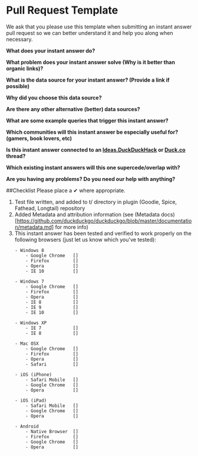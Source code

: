 # Pull Request Template

We ask that you please use this template when submitting an instant answer pull request so we can better understand it and help you along when necessary.

**What does your instant answer do?**


**What problem does your instant answer solve (Why is it better than organic links)?**


**What is the data source for your instant answer? (Provide a link if possible)**


**Why did you choose this data source?**


**Are there any other alternative (better) data sources?**


**What are some example queries that trigger this instant answer?**


**Which communities will this instant answer be especially useful for? (gamers, book lovers, etc)**


**Is this instant answer connected to an [Ideas.DuckDuckHack](https://duckduckhack.uservoice.com/forums/5168-ideas-for-duckduckgo-instant-answer-plugins) or [Duck.co](http://duck.co/) thread?**


**Which existing instant answers will this one supercede/overlap with?**


**Are you having any problems? Do you need our help with anything?**


##Checklist
Please place a ✔ where appropriate.

1. Test file written, and added to t/ directory in plugin (Goodie, Spice, Fathead, Longtail) repository
2. Added Metadata and attribution information (see (Metadata docs)[https://github.com/duckduckgo/duckduckgo/blob/master/documentation/metadata.md] for more info)
3. This instant answer has been tested and verified to work properly on the following browsers (just let us know which you've tested):
    ```
    - Windows 8
        - Google Chrome   []
        - Firefox         []
        - Opera           []
        - IE 10           []
    
    - Windows 7
        - Google Chrome   []
        - Firefox         []
        - Opera           []
        - IE 8            []
        - IE 9            []
        - IE 10           []

    - Windows XP
        - IE 7            []
        - IE 8            []
    
    - Mac OSX
        - Google Chrome   []
        - Firefox         []
        - Opera           []
        - Safari          []

    - iOS (iPhone)
        - Safari Mobile   []
        - Google Chrome   []
        - Opera           []
    
    - iOS (iPad)
        - Safari Mobile   []
        - Google Chrome   []
        - Opera           [] 
    
    - Android
        - Native Browser  []
        - Firefox         []
        - Google Chrome   []
        - Opera           []
    ```
